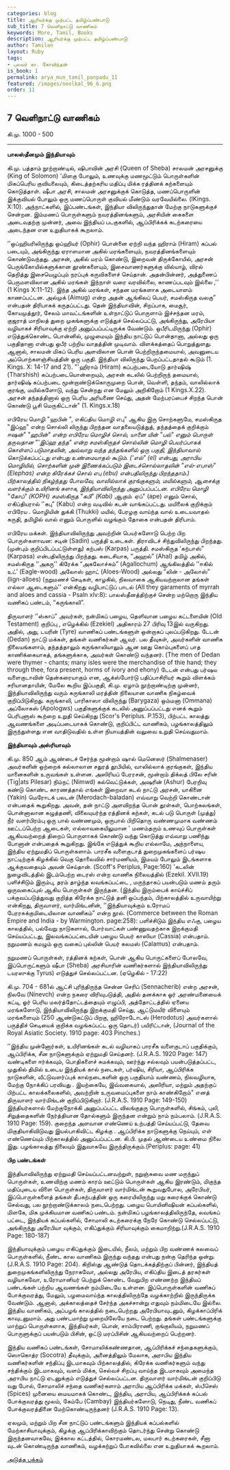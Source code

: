 ```yaml
---
categories: blog
title: ஆரியர்க்கு முற்பட்ட தமிழ்ப்பண்பாடு
sub_title: 7 வெளிநாட்டு வாணிகம்
keywords: More, Tamil, Books
description: ஆரியர்க்கு முற்பட்ட தமிழ்ப்பண்பாடு
author: Tamilan
layout: Ruby
tags:
- புலவர் கா. கோவிந்தன்
is_book: 1
permalink: arya_mun_tamil_panpadu_11
featured: /images/noolkal_96_6.png
order: 11
---
```

## 7 வெளிநாட்டு வாணிகம்

கி.மு. 1000 - 500

* * *

**பாலஸ்தீனமும் இந்தியாவும்**

கி.மு. பத்தாம் நூற்றாண்டில், ஷிபாவின் அரசி {Queen of Sheba) சாலமன் அரசனுக்கு (King of Solomon) ‘மிளகு போலும், உணவுக்கு மணமூட்டும் பொருள்களின் மிகப்பெரிய குவியலையும், கிடைத்தற்கரிய மதிப்பு மிக்க ரத்தினக் கற்களையும் கொடுத்தாள். ஷீபா அரசி, சாலமன் அரசனுக்குக் கொடுத்த, மணப்பொருளின் இக்குவியல் போலும் ஒரு மணப்பொருள் குவியல் மீண்டும் வரவேயில்லை. (IKings. X:10). அந்நாட்களில், இப்பண்டங்கள், இந்தியா விலிருந்துதான் மேற்கு நாடுகளுக்குச் சென்றன. இம்மணப் பொருள்களும் நவரத்தினங்களும், அரசியின் கைகளை அடைவதற்கு முன்னர், அவை இந்தியப் படகுகளில், ஆப்பிரிக்கக் கடற்கரையை அடைந்தன என உறுதியாகக் கூறலாம்.

‘'ஒப்ஹியரிலிருந்து ஒப்ஹியர் (Ophir) பொன்னை ஏற்றி வந்த ஹிராம் (Hiram) கப்பல் படையும், அங்கிருந்து ஏராளமான அகில் மரங்களையும், நவரத்தினங்களையும் கொண்டுவந்தது. அரசன், அகில் மரம் கொண்டு, இறைவன் திருக்கோயில், அரசன் பெருங்கோயில்களுக்கான தூண்களையும், இசைவாணர்களுக்கு வில்யாழ், விரல் தெறித்து இசையெழுப்பும் நரப்புக் கருவிகளைச் செய்தான். அதன்பின்னர், அத்துணைப் பெருமளவிலான அகில் மரங்கள் இந்நாள் வரை வரவில்லை, காணப்படவும் இல்லை ,'’ (1 Kings X:11-12). இந்த அகில் மரங்கள், சந்தன மரங்களாக அடையாளம் காணப்பட்டன. அல்முக் (Aimug) என்ற அதன் ஆங்கிலப் பெயர், சமஸ்கிருத வலகு” என்பதன் திரிபாகக் கருதப்பட்டது. தென் இந்தியாவின், சிறப்பாக, மைசூர், கோயமுத்தூர், சேலம் மாவட்டங்களின் உள்நாட்டுப் பொருளாம் இச்சந்தன மரம், குஜராத் மாநிலத் துறை முகங்களுக்கு எடுத்துச் செல்லப்பட்டு, அங்கிருந்து, அரேபியா வழியாகச் சிரியாவுக்கு ஏற்றி அனுப்பப்பட்டிருக்க வேண்டும். ஒபீரிடமிருந்து (Ophir) எடுத்துக்கொண்ட பொன்னில், முழுமையும் இந்திய நாட்டுப் பொன்தானா, அல்லது ஒரு பகுதிதானா என்பது ஒபீர் பற்றிய வாதத்தின் முடிவாம். விளக்கத்தைப் பொறுத்துளது. ஆனால், சாலமன் மிகப் பெரிய அளவிலான பொன் பெற்றிருந்தமையால், அவனுடைய அப்பொற்களஞ்சியத்தின் ஒரு பகுதி. இந்தியா விலிருந்து பெறப்பட்டதாதல் கூடும் (1. Kings. X: 14-17 and 21). "'ஹிராம் (Hiram) கப்பற்படையோடு தார்ஷிஷ் (Tharshish) கப்பற்படையொன்றையும், அரசன் கடலில் பெற்றிருந் தமையால், தார்ஷிஷ் கப்பற்படை மூன்றாண்டுக்கொருமுறை பொன், வெள்ளி, தந்தம், வாலில்லாக் குரங்கு, மயில்களோடு, வந்து சென்றது என மேலும் அறிகிறோம் (1 Kings.X.22). அரசன் தந்தத்தினால் ஒரு பெரிய அரியணை செய்து, அதன் மேற்பரப்பைச் சிறந்த பொன் கொண்டு பூசி மெருகிட்டான்" (1. Kings.x.18)

எபிரேய மொழி "ஹபின் ", எகிப்திய மொழி எபு" ஆகிய இரு சொற்களுமே, சமஸ்கிருத "இப்ஹ" என்ற சொல்லி லிருந்து பிறந்தன வாதலையடுத்துத், தந்தத்தைக் குறிக்கும் _ஈஷன்" "ஹபின்" என்ற எபிரேய மொழிச் சொல், யானை யின் "பல்" எனும் பொருள் தருவதான "'இப்ஹ தந்த" என்ற சமஸ்கிருதச் சொல்லின் மொழி பெயர்ப்பாகக் கொள்ளப் படுமாதலின், அவ்வாறு வந்த தந்தங்களில் ஒரு பகுதி, இந்தியாவால் கொடுக்கப்பட்டது என்பது உண்மையாதல் கூடும். ('எல்" (el) என்பது, அராபிய மொழியில், சொற்களின் முன் இணைக்கப்படும் இடைச்சொல்லாதலின் "எல்-எபாஸ்" (Elephas) என்ற கிரேக்கச் சொல் எபு (ebu) என்பதிலிருந்து பிறந்ததாம்.) பிற்காலத்தில் நிகழ்ந்தது போலவே, வாலில்லாக் குரங்குகளும், மயில்களும், ஆசைக்கு வளர்க்கும் உயிரினங் களாக, இந்தியாவிலிருந்து அனுப்பப்பட்டன. எபிரேய மொழி "கோப்" (KOPH) சமஸ்கிருத "கபி" (Kabi) ஆகும்._ ஏப்" (ape) எனும் சொல், எகிப்தியரால் ‘'கபு” (Kabu) என்ற வடிவில் கடன் வாங்கப்பட்டது. மயிலைக் குறிக்கும் எபிரேய . மொழியின் துக்கி (Thukki) மயில், பேரழகு வாய்ந்த வால் உடையவாதல் கருதி, தமிழில் வால் எனும் பொருளில் வழங்கும் தோகை என்பதன் திரிபாம்.

எபிரேய மக்கள். இந்தியாவிலிருந்து அவற்றின் பெயர்களோடு பெற்ற பிற பொருள்களாவன: சடின் (Sadin) பருத்தி உடைகள். திராவிடச் சிந்துவிலிருந்து பிறந்தது. (முன்பும் குறிப்பிடப்பட்டுள்ளது) கற்பஸ் (Karpas) பருத்தி. சமஸ்கிருத ‘கற்பாஸ்” (Karpasa) என்பதிலிருந்து பிறந்தது. கடைசியாக, “அஹல்” (Ahal) தமிழ் அகில், சமஸ்கிருத ‘'அகரு'’ கிரேக்க “அகலோச்சும்” (Agallochum) ஆங்கிலத்தில் ‘'ஈகில் உட்’ (Eagle-wood) அலோஸ் ஹாட் (Aloes-Wood) அல்லது “லின் - அலோஸ்” (lign-alloes) (நறுமணச் செடிகள், காழகில், நிலவாகை ஆகியவற்றாலான தங்கள் எல்லா ஆடைகளும்'’ என்கிறது வழிபாட்டுப் பாடல் (All they garaments of myrrah and aloes and cassia - Psaln xlv:8): பாலஸ்தீனத்திற்குச் சென்ற மற்றொரு இந்திய வணிகப் பண்டம், “கருங்காலி”.

திருவாளர் ‘'ஸ்காப்” அவர்கள், நன்மிகப் பழைய, தெளிவான பழைய கட்டளையின் (Old Testament) குறிப்பு , எழெக்கில் (Ezekiel) அதிகாரம் 27 பிரிவு 13இல் வருகிறது. அதில், அது, டயரின் (Tyre) வாணிகப் பண்டங்களுள் ஒன்றாகப் புலப்படுகிறது. டேடன் (Dedan) நாட்டு மக்கள், தங்கள் வணிகர்கள் ஆவர். பல தீவுகள், அவர்களின் வாணிக நிலையங்களாம், தந்தத்தாலும் கருங்காலியாலும் ஆன ஊது கொம்புகளைப் பாத காணிக்கையாகத், தங்களுக்காக, அவர்கள் கொண்டு வந்தனர். (The men of Dedan were thymer - chants; many isles were the merchandise of thie hand; they through thee, fora present, horms of ivory and ehony) டேடன் என்பது பர்ஷய வளைகுடாவின் தென்கரையாகும் என, ஆக்ஸ்போர்டு பதிப்பாசிரியர் கூறும் விளக்கம் சரியானதாயின், மேலே கூறிய இப்பகுதி, கி.மு. ஏழாம் நூற்றாண்டிற்கு முன்னர், இந்தியாவிலிருந்து வரும் கருங்காலி மரத்தின் நிலையான வாணிக நிகழ்வைக் குறிப்பிடுகிறது. கருங்காலி, பாரிகாஸா விலிருந்து (Barygaza) ஒம்மனா (Ommana) அப்லோகஸ் (Apologws) பகுதிகளுக்குக் கடலில் அனுப்பப்பட்டது எனக் கூறும் பெரிபுளுஸ் கூற்றை உறுதி செய்கிறது (Scor's Periplus. P.153), பிற்பட்ட காலத்து ஆவணங்களை அடிப்படையாகக் கொண்டு, குறிப்பிட்ட வாணிகம், பழங்காலத்திலும் இருந்துள்ளது என வாதிடுவதில் உள்ள நியாயத்தின் வலுவை உறுதி செய்வதுமாம்.

**இந்தியாவும் அஸ்ரியாவும்**

கி.மு. 850 ஆம் ஆண்டைச் சேர்ந்த மூன்றாம் ஷால் மெனெஸர் (Shalmenaser) அவர்களின் ஒற்றைக் கல்லாலான சதுரத் தூபியில், வாலில்லாக் குரங்குகள், இந்திய யானைகளின் உருவங்கள் உள்ளன. அஸிரியப் பேரரசன், மூன்றாம் திக்லத் பிலே சரின் (Tig|ats Pilesar) நிம்நட் (Nimwd) கல்வெட்டுக்கள், அஷரின் (Ashur) பேரறிவு கண்டு கொண்ட காரணத்தால் எங்கள் இறைவா கடல் நாட்டு அரசன், யாகினை (Yakin) மெரோடக் பலடன் (Merodach-baladan) எவ்வாறு வெற்றி கொண்டான் என்பதைக் கூறுகிறது. அவன், தன் நாட்டு அளவிறந்த பொன் தூள்கள், பொற்கலங்கள், பொன்னாலான கழுத்தணி, விலையுயர்ந்த ரத்தினக் கற்கள், கடல் படு பொருள் (முத்து) நீர் வளர்பிரம்பு ஒரு பால் வண்ணமும், ஒருபால் பிறிதொரு வண்ணமுமாக வண்ணம் ஊட்டப்பெற்ற ஆடைகள், எல்லாவகையிலுமான ' மணம்தரும் உணவுப் பொருள்கள் ஆகியவற்றைத் திறைப் பொருளாகக் கொண்டு வந்து கொடுத்து எவ்வாறு பணிந்து போனான் என்பதைக் கூறுகிறது. இங்கே எடுத்துக் கூறிய எல்லாமே, அந்நாளைய, இந்திய ஏற்றுமதிப் பொருள்களாம். பாரசீக வளைகுடாத் துறைமுகங்களைப் பர்ஷய நாட்டிற்குக் கிழக்கில் வெகு தொலைவில் சார்மணியம், இமயம் போலும் இடங்களாக ஆக்குவதையும் அவன் செய்தான். (Scoff's Periplus, Page:160) ‘கடலின் நுழைவிடத்தில் இடம்பெற்ற டைரஸ் என்ற வாணிக நிலையத்தில் (Ezekil. XVII.19) பளிச்சிடும் இரும்பு, தரம் தாழ்ந்த லவங்கப்பட்டை , மருந்தாகப் பயன்படும் மணம் தரும் ஒருவகைப்புல் ஆகிய பொருள்கள் இருந்தன. (இந்திய இரும்பைக் காய்ச்சிப் பக்குவப்படுத்துவது குறித்த கிரேக்க நாட்டுத் தனி ஒப்பந்தம், பிற்காலத்தில் உருவாயிற்று என்கிறது, திருவாளர், வார்மிங்டனின், ‘'இந்தியாவுக்கும் உரோமப் பேரரசுக்குமிடையிலான வாணிகம்” என்ற நூல். (Commerce between the Roman Empire and India - by Warmington. page:258): பளிச்சிடும் இந்திய எஃகு, பழைய காலத்தில், பல்வேறு நாடுகளால், போர்வாட்கள் பண்ணுவதற்காக இறக்குமதி செய்யப்பட்டது, இலவங்கப்பட்டையின் பழைய பெயர் காஸியா (Cassia) என்பதாம். நறுமணம் கமழும் ஒரு வகைப் புல்லின் பெயர் கலமஸ் (Calamus) என்பதாம்.

நறுமணப் பொருள்கள், ரத்தினக் கற்கள், பொன் ஆகிய பொருட்களைப் போலவே, இப்பொருட்களும் ஷீபா {Sheba) அரசியாரின் வணிகர்களால் இந்தியாவிலிருந்து டயரஸுக்கு Tyrus) எடுத்துச் செல்லப்பட்டன. (ஏழெகில் - 17:22)

கி.மு. 704 - 681ல் ஆட்சி புரிந்திருந்த சென்ன செரிப் (Sennacherib) என்ற அரசன், நிலவே (Ninevch) என்ற நகரை விரிவுபடுத்தி, அதில் தனக்காக ஓர் அரண்மனையைக் கட்டி, ஓர் பெரிய மலர்த்தோட்டத்தையும் எழுப்பி, அத்தோட்டத்தில் ஏனைய மரங்களோடு, இந்தியாவிலிருந்து இறக்குமதி செய்து, ஆட்டுமயிர் விளையும் மரங்களையும் (250 ஆண்டுகட்டுப் பிறகு, ஹிரோடோடஸ் (Herodotus) அவர்களால் பருத்திச் செடியைக் குறிக்க வழங்கப்பட்ட ஒரு தொடர்) பயிரிட்டான், (Journal of the Royal Asiatic Society. 1910 page: 403 Pinches.)

‘'இந்திய முன்னோர்கள், உயிரினங்கள் கடல் வழியாகப் பாரசீக வளைகுடாப் பகுதிக்கும், ஆப்பிரிக்க, சீன நாடுகளுக்கும் ஏற்றுமதி செய்தனர். (J.R.A.S. 1920 Page: 147) வண்டிகளை ஈர்க்கவும், பொதிகளைச் சுமக்கவும், ஊர்ந்து சல்லவும் பயன்படுத்தப்பட்ட, முதுகில் திமில் உடைய இந்தியக் கால் நடைகள், பர்ஷிய, சிரியா, ஆப்பிரிக்க நாடுகளின், வீட்டுவளர்ப்புக் கால்நடைகளின் ஒரு பகுதியாம் வண்ணம், நிலவழியாக, மேற்கு நோக்கிப் பரவியது . இயற்கையே, இவ்வகையால், அஸிரியா, மற்றும் அதற்குப் பிற்பட்ட காலக்கலைகளில், அவற்றின் உருவமைப்புகளை நாம் காண்கிறோம்" எனத் திருவாளர் வார்மிங்டன் குறிப்பிடுகிறார். (J.R.A.S. 1910 Page: 149-150) இந்தியர்களால் மேற்குநோக்கி அனுப்பப்பட்ட விலங்குதரு பொருள்களில், சிங்கம், புலி, சிறுத்தைகளின் நேர்த்தியான தோல்களும் இருந்தன என்றும் நாம் நம்பலாம். (J.R.A.S. 1910 Page: 159). குறைந்த அளவான எண்ணெய் உற்பத்தி செய்யப்பட்டு, தேவை மிகுதியாகிவிடுவது இயல்பாகிவிட்ட கிழக்கு . ஆப்பிரிக்க நாடுகளுக்கு நெய்யும், எள் எண்ணெய்யும் பிற்காலத்தில் அனுப்பப்பட்டன. கி.பி. முதல் ஆண்டைய உண்மை நிலை இது. பழங்காலத்து நிலையும் இதுவாகவே இருந்திருக்கும்.(Periplus: page: 41)

**பிற பண்டங்கள்**

இந்தியாவிலிருந்து ஏற்றுமதி செய்யப்பட்டனவற்றுள், நறுஞ்சுவை மண மருந்துப் பொருள்கள், உணவிற்கு மணம் காரம் ஊட்டும் பொருள்கள் ஆகிய இரண்டும், மிகுந்த மதிப்புடைய விளை பொருள்கள், திருவாளர் வார்மிங்டன் கூறுவதுபோல, அரேபியர், இப்பொருள்களைத் தங்கள் தீபகற்பத்தின் ஒரு கரையிலிருந்து மறு கரைக்குக் கொண்டு செல்வது, பல நூற்றாண்டுக்காலம் நடைபெற்றது. பழைய பொயினிஷியன் கப்பல்களில், மிளகே, மிக முக்கியமான வணிகப் பண்டம். நன்மிகப் பழங்காலத்திலிருந்தே, லவங்கப் பட்டை, இந்தியக் கப்பல்களில், சோமாலி கடற்கரைக்கு நேரே கொண்டு செல்லப்பட்டு, அங்கிருந்து அரேபியா வுக்கும், எகிப்துக்கும் சிரியாவுக்கும் கைமாறிற்று.(J.R.A.S. 1910 Page: 180-187)

இந்தியாவுக்கும் பழைய எகிப்துக்கும் இடையில், நீலம், மற்றும் பிற வண்ணக் கலவைப் பொருள்களில், நீண்ட கால வாணிகம் இருந்து வந்தது என்பது நன்கு தெரிந்த ஒன்று. (J.R.A.S. 1910 Page: 204). கிறிஸ்து ஆண்டுத் தொடக்கத்திற்குப் பின்னர், இந்தியத் துறைமுகங்களிலிருந்து நேராகவோ, அல்லது அரேபிய, எகிப்திய இடைத் தரகர்கள் வழியாகவோ, உரோமானியர் பெற்றுக் கொண்ட வேறுபிற எண்ணற்ற இந்தியப் பண்டங்கள் பற்றிய ஆவணங்கள் நம்மிடையே உள்ளன. இப்பொருள்களின் வணிகப் போக்குவரத்து, மேலும், பழமைவாய்ந்த காலத்திலிருந்தே வழக்காற்றில் இருந்திருக்க வேண்டும். ஆனால், அக்காலத்தைச் சேர்ந்த அகச்சான்று எதுவும் நம்மிடையே இல்லை. இந்திய வாணிகம், அப்பழங் காலத்தில் நடைபெற்றது அரேபியாவுடனும், கிழக்காப்பிரிக் காவுடனுமாம். அது பண்டமாற்று முறையிலேயே நடை பெற்றது. தங்கள் பண்டங்களுக்கு மாற்றுப் பொருள்களாக, இந்தியர்கள், பொன், சாம்பிராணி, குங்குலியம், நறுமணப் பொருளுக்குப் பயன்படும் பிசின், ஒட்டு மரப்பிசின் ஆகியவற்றைப் பெற்றனர்.

இந்திய வணிகப் பண்டங்கள், சோமாலிக்கண்ணதான, ஆப்பிரிக்கச் சந்தைகளுக்கும், ஸொகொத்ர (Socotra) தீவுக்கும், அனைத்திலும் மேலாக, அராபிய இந்திய வணிகர்களின் சந்திப்பு இடமாகவும் பிற்காலத்தில், கிரேக்க வணிகர்களும் வந்து சந்திக்கும் இடமாகவும், வளம் மிக்க, செல்வச் சிறப்பு வாய்ந்த இடமாகவும் அமைந்த அராபிய நாட்டு ஏடனுக்கும் எடுத்துச் செல்லப்பட்டன. திருவாளர் வார்மிங்டன் குறிப்பிடு வது போல், சோமாலிச் சந்தை வணிகர்களாம் அராபிய ஆப்பிரிக்க மக்கள், ஸ்பீசெஸ் (Spices) முனையை மையமாகக் கொண்ட, இந்திய, அராபிய, ஆப்பிரிக்கக் கப்பல் போக்குவரத்து மூலம், கேம்பே (Cambay) இந்தியர்களோடு, நெடிது, நீண்ட வணிகப் போக்குவரத்தினை மேற்கொண்டிருந்தனர் (J.R.A.S. 1910 Page: 13).

ஏலமும், மற்றும் பிற சீன நாட்டுப் பண்டங்களும் இந்தியக் கப்பல்களில் மேற்காசியாவுக்கும், கிழக்கு ஆப்பிரிக்காவிற்கும் தொடர்ந்து சென்று கொண்டு இருந்தனவாகவே, இக்கால கட்டத்தில், கொரமண்டல, மலபார் கடற்கரைகள், சீனா வுடன் கொண்டிருந்த வாணிகம், வழக்கற்றுப் போகவில்லை என உறுதியாகக் கூறலாம்.

[அடுத்த பக்கம்](arya_mun_tamil_panpadu_12)